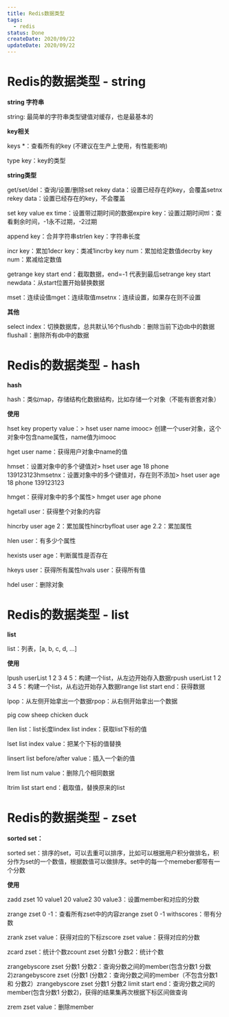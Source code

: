 ```yaml
---
title: Redis数据类型
tags:
  - redis
status: Done
createDate: 2020/09/22
updateDate: 2020/09/22
---
```


# **Redis的数据类型 - string**

  

**string 字符串**

  

string: 最简单的字符串类型键值对缓存，也是最基本的

  

**key相关**

  

keys *：查看所有的key (不建议在生产上使用，有性能影响)

  

type key：key的类型

  

**string类型**

  

get/set/del：查询/设置/删除set rekey data：设置已经存在的key，会覆盖setnx rekey data：设置已经存在的key，不会覆盖

  

set key value ex time：设置带过期时间的数据expire key：设置过期时间ttl：查看剩余时间，-1永不过期，-2过期

  

append key：合并字符串strlen key：字符串长度

  

incr key：累加1decr key：类减1incrby key num：累加给定数值decrby key num：累减给定数值

  

getrange key start end：截取数据，end=-1 代表到最后setrange key start newdata：从start位置开始替换数据

  

mset：连续设值mget：连续取值msetnx：连续设置，如果存在则不设置

  

**其他**

  

select index：切换数据库，总共默认16个flushdb：删除当前下边db中的数据flushall：删除所有db中的数据

  

# **Redis的数据类型 - hash**

  

**hash**

  

hash：类似map，存储结构化数据结构，比如存储一个对象（不能有嵌套对象）

  

**使用**

  

hset key property value：> hset user name imooc> 创建一个user对象，这个对象中包含name属性，name值为imooc

  

hget user name：获得用户对象中name的值

  

hmset：设置对象中的多个键值对> hset user age 18 phone 139123123hmsetnx：设置对象中的多个键值对，存在则不添加> hset user age 18 phone 139123123

  

hmget：获得对象中的多个属性> hmget user age phone

  

hgetall user：获得整个对象的内容

  

hincrby user age 2：累加属性hincrbyfloat user age 2.2：累加属性

  

hlen user：有多少个属性

  

hexists user age：判断属性是否存在

  

hkeys user：获得所有属性hvals user：获得所有值

  

hdel user：删除对象

  

# **Redis的数据类型 - list**

  

**list**

  

list：列表，[a, b, c, d, …]

  

**使用**

  

lpush userList 1 2 3 4 5：构建一个list，从左边开始存入数据rpush userList 1 2 3 4 5：构建一个list，从右边开始存入数据lrange list start end：获得数据

  

lpop：从左侧开始拿出一个数据rpop：从右侧开始拿出一个数据

  

pig cow sheep chicken duck

  

llen list：list长度lindex list index：获取list下标的值

  

lset list index value：把某个下标的值替换

  

linsert list before/after value：插入一个新的值

  

lrem list num value：删除几个相同数据

  

ltrim list start end：截取值，替换原来的list

  

# **Redis的数据类型 - zset**

  

**sorted set：**

  

sorted set：排序的set，可以去重可以排序，比如可以根据用户积分做排名，积分作为set的一个数值，根据数值可以做排序。set中的每一个memeber都带有一个分数

  

**使用**

  

zadd zset 10 value1 20 value2 30 value3：设置member和对应的分数

  

zrange zset 0 -1：查看所有zset中的内容zrange zset 0 -1 withscores：带有分数

  

zrank zset value：获得对应的下标zscore zset value：获得对应的分数

  

zcard zset：统计个数zcount zset 分数1 分数2：统计个数

  

zrangebyscore zset 分数1 分数2：查询分数之间的member(包含分数1 分数2)zrangebyscore zset (分数1 (分数2：查询分数之间的member（不包含分数1 和 分数2）zrangebyscore zset 分数1 分数2 limit start end：查询分数之间的member(包含分数1 分数2)，获得的结果集再次根据下标区间做查询

  

zrem zset value：删除member